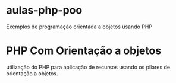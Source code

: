 # aulas-php-poo
 Exemplos de programação orientada a objetos usando PHP
 # PHP Com Orientação a objetos

 utilização do PHP para aplicação de recursos usando os pilares 
 de orientação a objetos.
